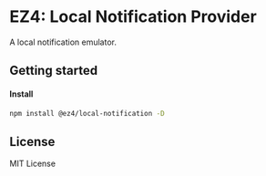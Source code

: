 # EZ4: Local Notification Provider

A local notification emulator.

## Getting started

#### Install

```sh
npm install @ez4/local-notification -D
```

## License

MIT License
